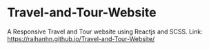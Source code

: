 # Travel-and-Tour-Website
A Responsive Travel and Tour website using Reactjs and SCSS. Link:  https://raihanhn.github.io/Travel-and-Tour-Website/
